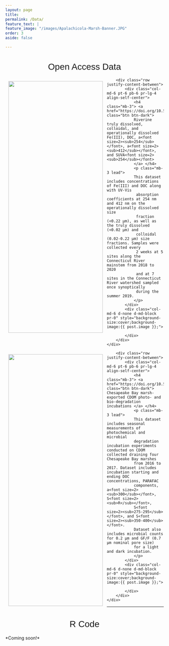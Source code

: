 ```yaml
---
layout: page
title:
permalink: /Data/
feature_text: |
feature_image: "/images/Apalachicola-Marsh-Banner.JPG"
order: 3
aside: false

---
```


<h1 align="center" style="font-family:'Helvetica',sans-serif; font-weight:normal"> Open Access Data </h1>
<p>      </p>

<div class="jumbotron">
    <div class="pl-4 pr-0 h-100 tofront">
    <img src="https://media.springernature.com/full/springer-static/image/art%3A10.1007%2Fs10533-022-00937-5/MediaObjects/10533_2022_937_Fig1_HTML.png?as=webp" caption="" position="left" align="left" width="300" height="800" style="padding:10px">

        <div class="row justify-content-between">
            <div class="col-md-6 pt-6 pb-6 pr-lg-4 align-self-center">
                <h4 class="mb-3"> <a href="https://doi.org/10.5281/zenodo.6092728" class="btn btn-dark"> 
                Riverine truly dissolved, colloidal, and operationally dissolved Fe(III), DOC, a<font size=2><sub>254</sub></font>, a<font size=2><sub>412</sub></font>, and SUVA<font size=2><sub>254</sub></font>
                </a> </h4>
                <p class="mb-3 lead">
                This dataset includes concentrations of Fe(III) and DOC along with UV-Vis
                 absorption coefficients at 254 nm and 412 nm on the operationally dissolved size 
                 fraction (<0.22 μm), as well as the truly dissolved (<0.02 μm) and 
                 colloidal (0.02-0.22 μm) size fractions. Samples were collected every 
                 2 weeks at 5 sites along the Connecticut River mainstem from 2018 to 2020 
                 and at 7 sites in the Connecticut River watershed sampled once synoptically 
                 during the summer 2019.
                </p>
            </div>
            <div class="col-md-6 d-none d-md-block pr-0" style="background-size:cover;background-image:{{ post.image }};">	

            </div>
        </div>
    </div>
</div> 

<div class="jumbotron">
    <div class="pl-4 pr-0 h-100 tofront">
    <img src="/images/GCREW.png" caption="" position="left" align="left" width="300" height="800" style="padding:10px">

        <div class="row justify-content-between">
            <div class="col-md-6 pt-6 pb-6 pr-lg-4 align-self-center">
                <h4 class="mb-3"> <a href="https://doi.org/10.5281/zenodo.4542308" class="btn btn-dark"> Chesapeake Bay marsh-exported CDOM photo- and bio-degradation incubations </a> </h4>
                <p class="mb-3 lead">
            	This dataset includes seasonal measurements of photochemical and microbial 
            	degradation incubation experiments conducted on CDOM collected draining four Chesapeake Bay marshes
            	from 2016 to 2017. Dataset includes incubation starting and ending DOC concentrations, PARAFAC
            	components, a<font size=2><sub>300</sub></font>, S<font size=2><sub>R</sub></font>,
            	S<font size=2><sub>275-295</sub></font>, and S<font size=2><sub>350-400</sub></font>.
            	Dataset also includes microbial counts for 0.2 µm and GF/F (0.7 µm nominal pore size)
            	for a light and dark incubation.
                </p>
            </div>
            <div class="col-md-6 d-none d-md-block pr-0" style="background-size:cover;background-image:{{ post.image }};">	

            </div>
        </div>
    </div>
</div>


---
<h1 align="center" style="font-family:'Helvetica',sans-serif; font-weight:normal"> R Code </h1>
*Coming soon!*
